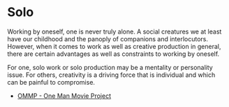 # Solo

Working by oneself, one is never truly alone. A social creatures we at least have our childhood and the panoply of companions and interlocutors. However, when it comes to work as well as creative production in general, there are certain advantages as well as constraints to working by oneself.

For one, solo work or solo production may be a mentality or personality issue. For others, creativity is a driving force that is individual and which can be painful to compromise.

- [OMMP - One Man Movie Project](http://www.belofilms.com/)
